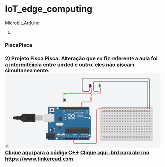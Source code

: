 # IoT_edge_computing
Microbit_Arduino

1)


<h3>PiscaPisca<h3>
2) Projeto Pisca Pisca: Alteração que eu fiz referente a aula foi a intermitência entre um led e outro, eles não piscam simultaneamente.
<img src="Daring Snaget.png">
<a href="PiscaPisca.ino">Clique aqui para o código C++</a>
<a href="PiscaPisca.brd">Clique aqui .brd para abri no https://www.tinkercad.com</a>
